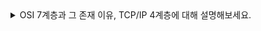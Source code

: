 
<details><summary>OSI 7계층과 그 존재 이유, TCP/IP 4계층에 대해 설명해보세요.</summary>
<p>

```html
- ksundong

OSI 7계층은 네트워크 통신을 구성하는 요소들 7개의 계층으로 표준화 한 것입니다.
이렇게 표준화하는 것의 장점은 통신이 일어나는 과정을 단계별로 파악할 수 있어,
문제가 발생하면 해당 문제를 해결하기 용이해집니다.

실제로 우리가 대부분 사용하는 네트워크는 TCP/IP 4계층입니다. 통신에 실제로 사용되는 계층이고
1,2 계층이 1계층, 5, 6, 7계층이 4계층으로 운영됩니다.
```

**OSI (Open System Interconnection)**

: 개방 시스템 상호 연결, 계층화된 구조

- OSI 모델의 목적
    1. 기본적인 하드웨어 또는 소프트웨어의 변경 없이 서로 다른 시스템간 개방 통신
    2. 안전하게 상호 연결이 가능한 네트워크 구조를 이해하고 설계하기 위한 모델

- OSI 7계층
    
    7 - application (응용)
    
    6 - presentation (표현)
    
    5 - session (세션)
    
    4 - transport (전송) : TCP와 UDP가 대표적인 통신 프로토콜
    
    3 - network (네트워크) : IP 주소, 라우터 장비와 연관
    
    2 - data link (데이터 링크) : MAC 주소, 스위치, 브릿지 장비와 연관
    
    1 - physical (물리) : 0/1의 전기 신호 전송/수신, 리피터 장비와 연관
    
    | 1, 2, 3 | 네트워크 지원 계층 | 하나의 장치에서 다른 장치로 전송되는 데이터의
    물리적인 면을 처리 |
    | --- | --- | --- |
    | 4 | 전송 계층 | 네트워크 지원 계층과 사용자 지원 계층을 서로 연결 |
    | 5, 6, 7 | 사용자 지원 계층 | 관련 없는 소프트웨어 시스템간의 상호 운용성 제공 |
    
    data가 상위에서 하위 계층으로 내려가면서 header가 추가되고,
    
    하위에서 상위 계층으로 올라가면서 header가 삭제된다.
    

**TCP/IP (Transmission Control Protocol/Internet Protocol)**

: 전세계에서 가장 일반적으로 사용되는 프로토콜 세트 중 하나

컴퓨터 사이의 통신 표준 및 네트워크의 라우팅 및 상호연결에 대한 자세한 규칙을 지정

- TCP/IP 4계층
    
    : OSI 참조 모델을 기반으로 상업적이고 실무적으로 이용될 수 있도록 단순화된 모형
    
    4 - application (응용) : 응용 프로그램간 데이터를 교환하기 위해 사용되는 프로토콜
    
    3 - transport (전송) : 통신 노드 간의 연결 제어 및 자료 송수신
    
    2 - internet (인터넷) : 네트워크상 최종 목적지까지의 연결성 제공
    
    1 - network access (네트워크 액세스) : 물리적으로 데이터가 네트워크를 통해 어떻게 전송되는지 정의하고 장비간 데이터 전송
    
    | TCP/IP 4계층 | 역할 | 데이터 단위 | 전송 주소 | 예시 | 장비 |
    | --- | --- | --- | --- | --- | --- |
    | 4(OSI 5, 6, 7) | 응용프로그램 간의 데이터 송수신 | Data/Message | - | 파일 전송, 이메일, FTP, HTTP, SSH, Telnet, DNS, SMTP 등 | - |
    | 3 (OSI 4) | 호스트 간의 자료 송수신 | Segment | port | TCP, UDP, RTP, RTCP 등 | 게이트웨이 |
    | 2 (OSI 3) | 데이터 전송을 위한 논리적 주소 지정 및 경로 지정 | Packet | IP | IP, ARP, ICMP, RARP, OSPF | 라우터 |
    | 1 (OSI 1, 2) | 실제 데이터 프레임을 송수신 | Frame | MAC | Ethernet, PPP, Token Ring 등 | 브릿지, 스위치 |

**+ 네트워킹 장비**

| 장비 | Layer | 역할 |
| --- | --- | --- |
| Repeater (리피터) | 1계층(physical) | 물리계층 상에서 세그먼트를 연결하여 연장
전기신호 재생 및 증폭 장치(중계기) |
| Hub (허브) | 1계층(physical) | 네트워크 장비끼리 연결
일종의 멀티포트 repeater 역할
다양한 기기들로부터 오는 전기신호들을 받아서 증폭시키고 다른 기기로 뿌림 |
| Bridge (브리지) | 2계층(data link) | 패킷을 분석하여 다른 네트워크로 전송할 수 있는지 결정
링크계층 네트워크를 결합시켜 LAN을 확장
하나의 네트워크망 안에서 서로 다른 LAN 연결 |
| Switch (스위치) | 2계층(data link) | 목적지의 MAC 주소를 가지고 있는 포트에 프레임을 전송
다양한 계층에서 동작 가능 |
| Router (라우터) | 3계층(network) | 패킷이 목적지까지 가기 위한 경로 설정
패킷의 헤더에서 목적지 IP주소를 확인하고 네트워크 망으로 전송 |
| Gateway (게이트웨이) | 7계층(application) | 다른 네트워크로 들어가는 입구
서로 다른 네트워크망 연결
서로 다른 네트워크상의 통신 프로토콜 적절히 변환 |

+ L2, L3, … 스위치 정리하기

- 참고자료
    
    [https://www.ibm.com/docs/ko/aix/7.1?topic=management-transmission-control-protocolinternet-protocol](https://www.ibm.com/docs/ko/aix/7.1?topic=management-transmission-control-protocolinternet-protocol)
    
    : IBM - TCP/IP
    
    [https://velog.io/@jehjong/개발자-인터뷰-TCPIP-4계층](https://velog.io/@jehjong/%EA%B0%9C%EB%B0%9C%EC%9E%90-%EC%9D%B8%ED%84%B0%EB%B7%B0-TCPIP-4%EA%B3%84%EC%B8%B5)
    
    : jehjong - [개발자 인터뷰] TCP/IP 4계층
    
    [http://www.ktword.co.kr/test/view/view.php?m_temp1=4842](http://www.ktword.co.kr/test/view/view.php?m_temp1=4842)
    
    : kt - 네트워킹 장비 (리피터, 허브, 스위치, 브릿지, 라우터)
    
    [https://siahn95.tistory.com/entry/Network장비-Hub허브-Bridge브릿지-Switch스위치-Router라우터-Gateway게이트웨이란](https://siahn95.tistory.com/entry/Network%EC%9E%A5%EB%B9%84-Hub%ED%97%88%EB%B8%8C-Bridge%EB%B8%8C%EB%A6%BF%EC%A7%80-Switch%EC%8A%A4%EC%9C%84%EC%B9%98-Router%EB%9D%BC%EC%9A%B0%ED%84%B0-Gateway%EA%B2%8C%EC%9D%B4%ED%8A%B8%EC%9B%A8%EC%9D%B4%EB%9E%80)
    
    : [Network][장비] Hub(허브), Bridge(브릿지), Switch(스위치), Router(라우터), Gateway(게이트웨이)란?
    
    [https://velog.io/@kimyeji203/네트워크-OSI-7계층-네트워크-장비-스위치-종류](https://velog.io/@kimyeji203/%EB%84%A4%ED%8A%B8%EC%9B%8C%ED%81%AC-OSI-7%EA%B3%84%EC%B8%B5-%EB%84%A4%ED%8A%B8%EC%9B%8C%ED%81%AC-%EC%9E%A5%EB%B9%84-%EC%8A%A4%EC%9C%84%EC%B9%98-%EC%A2%85%EB%A5%98)
    
    : kimyeji203 - [네트워크] OSI 7계층 - 네트워크 장비, 스위치 종류
    

.

</details>

